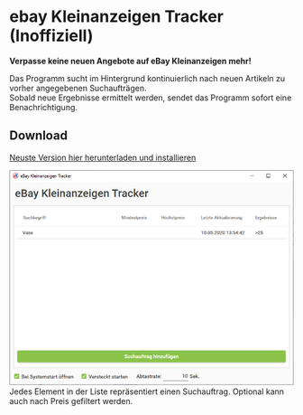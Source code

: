 # ebay Kleinanzeigen Tracker (Inoffiziell)
**Verpasse keine neuen Angebote auf eBay Kleinanzeigen mehr!**  
  
Das Programm sucht im Hintergrund kontinuierlich nach neuen Artikeln zu vorher angegebenen Suchaufträgen.  
Sobald neue Ergebnisse ermittelt werden, sendet das Programm sofort eine Benachrichtigung.

## Download
[Neuste Version hier herunterladen und installieren](https://github.com/Aninoss/eBayKleinanzeigenTracker/releases)

![Screenshot](https://raw.githubusercontent.com/Aninoss/eBayKleinanzeigenTracker/master/images/screenshot.png)  
Jedes Element in der Liste repräsentiert einen Suchauftrag. Optional kann auch nach Preis gefiltert werden.
